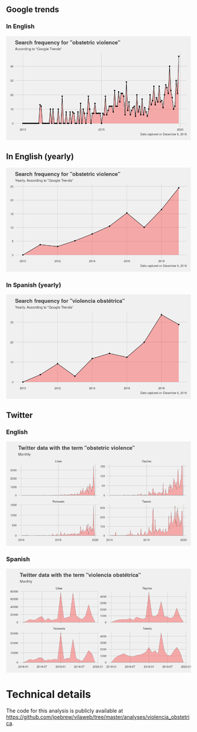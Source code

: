 
## Google trends

### In English

![](figures/unnamed-chunk-3-1.png)<!-- -->

## In English (yearly)

![](figures/unnamed-chunk-4-1.png)<!-- -->

### In Spanish (yearly)

![](figures/unnamed-chunk-5-1.png)<!-- -->

## Twitter

### English

![](figures/unnamed-chunk-7-1.png)<!-- -->

### Spanish

![](figures/unnamed-chunk-8-1.png)<!-- -->

# Technical details

The code for this analysis is publicly available at
<https://github.com/joebrew/vilaweb/tree/master/analyses/violencia_obstetrica>.
